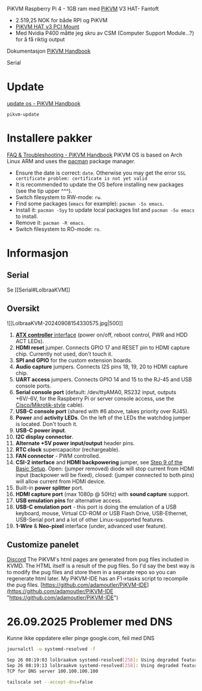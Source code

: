 PiKVM Raspberry Pi 4 - 1GB ram med [PiKVM](https://docs.pikvm.org/v3/) V3 HAT- Fantoft
- 2.519,25 NOK for både RPI og PiKVM
- [PiKVM HAT v3 PCI Mount](https://www.printables.com/model/763141-pikvm-hat-v3-pci-mount)
- Med Nvidia P400 måtte jeg skru av CSM (Computer Support Module...?) for å få riktig output

Dokumentasjon [PiKVM Handbook](https://docs.pikvm.org/)

Serial
# Update
[update os - PiKVM Handbook](https://docs.pikvm.org/_update_os/?h=updat)
```
pikvm-update
```

# Installere pakker
[FAQ & Troubleshooting - PiKVM Handbook](https://docs.pikvm.org/faq/#first-steps)
PiKVM OS is based on Arch Linux ARM and uses the [pacman](https://wiki.archlinux.org/title/Pacman) package manager.
- Ensure the date is correct: `date`. Otherwise you may get the error `SSL certificate problem: certificate is not yet valid`
- It is recommended to update the OS before installing new packages (see the tip upper ^^^).
- Switch filesystem to RW-mode: `rw`.
- Find some packages (`emacs` for example): `pacman -Ss emacs`.
- Install it: `pacman -Syy` to update local packages list and `pacman -Su emacs` to install.
- Remove it: `pacman -R emacs`.
- Switch filesystem to RO-mode: `ro`.

# Informasjon
## Serial
Se [[Serial#LolbraaKVM]]
## Oversikt
![[LolbraaKVM-20240908154330575.jpg|500]]
1. [**ATX controller** interface](https://docs.pikvm.org/atx_board/) (power on/off, reboot control, PWR and HDD ACT LEDs).
2. **HDMI reset** jumper. Connects GPIO 17 and RESET pin to HDMI capture chip. Currently not used, don't touch it.
3. **SPI and GPIO** for the custom extension boards.
4. **Audio capture** jumpers. Connects I2S pins 18, 19, 20 to HDMI capture chip.
5. **UART access** jumpers. Connects GPIO 14 and 15 to the RJ-45 and USB console ports.
6. **Serial console port** (default: /dev/ttyAMA0, RS232 input, outputs +6V/-6V, for the Raspberry Pi or server console access, use the [Cisco/Mikrotik-style](https://wiki.mikrotik.com/wiki/File:Rj45-pinout.gif.png) cable).
7. **USB-C console port** (shared with #6 above, takes priority over RJ45).
8. **Power** and **activity LEDs**. On the left of the LEDs the watchdog jumper is located. Don't touch it.
9. **USB-C power input**.
10. **I2C display connector**.
11. **Alternate +5V power input/output** header pins.
12. **RTC clock** supercapacitor (rechargeable).
13. **FAN connector** - PWM controlled.
14. **CSI-2 interface** and **HDMI backpowering** jumper, see [Step 9 of the Basic Setup](https://docs.pikvm.org/v3/#basic-setup). Open: (jumper removed) diode will stop current from HDMI input (backpower will be fixed), closed: (jumper connected to both pins) will allow current from HDMI device.
15. Built-in **power splitter** port.
16. **HDMI capture port** (max 1080p @ 50Hz) with **sound capture** support.
17. **USB emulation pins** for alternative access.
18. **USB-C emulation port** - this port is doing the emulation of a USB keyboard, mouse, Virtual CD-ROM or USB Flash Drive, USB-Ethernet, USB-Serial port and a lot of other Linux-supported features.
19. **1-Wire** & **Neo-pixel** interface (under, advanced user feature).

## Customize panelet
[Discord](https://discord.com/channels/580094191938437144/880066200959328328/1280293598360768624)
	The PiKVM's html pages are generated from pug files included in KVMD. The HTML itself is a result of the pug files. So I'd say the best way is to modify the pug files and store them in a separate repo so you can regenerate html later. My PiKVM-IDE has an F1->tasks script to recompile the pug files. [https://github.com/adamoutler/PiKVM-IDE](https://github.com/adamoutler/PiKVM-IDE "https://github.com/adamoutler/PiKVM-IDE")



# 26.09.2025 Problemer med DNS
Kunne ikke oppdatere eller pinge google.com, feil med DNS
```sh
journalctl -u systemd-resolved -f

Sep 26 08:19:03 lolbraakvm systemd-resolved[258]: Using degraded feature set TCP instead of UDP for DNS server 100.100.100.100.
Sep 26 08:19:13 lolbraakvm systemd-resolved[258]: Using degraded feature set UDP instead of 
TCP for DNS server 100.100.100.100

tailscale set --accept-dns=false
```

